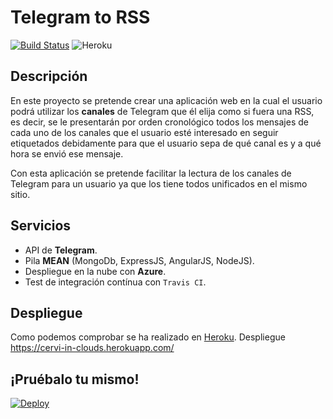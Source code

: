 # **Telegram to RSS**
[![Build Status](https://travis-ci.org/Cerv1/IV-Project.svg?branch=master)](https://travis-ci.org/Cerv1/IV-Project)
![Heroku](http://heroku-badge.herokuapp.com/?app=angularjs-crypto&style=flat&svg=1)

## Descripción

En este proyecto se pretende crear una aplicación web en la cual el usuario podrá utilizar los **canales** de Telegram que él elija como si fuera una RSS, es decir, se le presentarán por orden cronológico todos los mensajes de cada uno de los canales que el usuario esté interesado en seguir etiquetados debidamente para que el usuario sepa de qué canal es y a qué hora se envió ese mensaje.

Con esta aplicación se pretende facilitar la lectura de los canales de Telegram para un usuario ya que los tiene todos unificados en el mismo sitio.

## Servicios

* API de **Telegram**.
* Pila **MEAN** (MongoDb, ExpressJS, AngularJS, NodeJS).
* Despliegue en la nube con **Azure**.
* Test de integración contínua con `Travis CI`.

## Despliegue

Como podemos comprobar se ha realizado en [Heroku](https://www.heroku.com/).
Despliegue https://cervi-in-clouds.herokuapp.com/

## ¡Pruébalo tu mismo!

[![Deploy](https://www.herokucdn.com/deploy/button.svg)](https://heroku.com/deploy?template=https://github.com/Cerv1/IV-Project)
